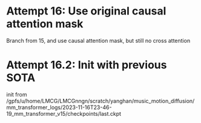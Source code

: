 
# Attempt 16: Use original causal attention mask
Branch from 15, and use causal attention mask, but still no cross attention

# Attempt 16.2: Init with previous SOTA
init from /gpfs/u/home/LMCG/LMCGnngn/scratch/yanghan/music_motion_diffusion/mm_transformer_logs/2023-11-16T23-46-19_mm_transformer_v15/checkpoints/last.ckpt